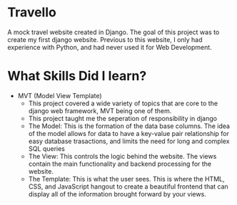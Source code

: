 # Travello
 A mock travel website created in Django. The goal of this project was to create my first django website. Previous to this website, I only had experience with Python, and had never used it for Web Development. 
 
# What Skills Did I learn?
 - MVT (Model View Template)
   - This project covered a wide variety of topics that are core to the django web framework, MVT being one of them.
   - This project taught me the seperation of responsibility in django 
    - The Model: This is the formation of the data base columns. The idea of the model allows for data to have a key-value pair relationship for easy database trasactions, and 
      limits the need for long and complex SQL queries
    - The View: This controls the logic behind the website. The views contain the main functionality and backend processing for the website.
    - The Template: This is what the user sees. This is where the HTML, CSS, and JavaScript hangout to create a beautiful frontend that can display all of the information
      brought forward by your views.
